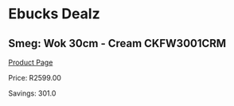 
# Ebucks Dealz
## Smeg: Wok 30cm - Cream CKFW3001CRM
[Product Page](https://www.ebucks.com/web/shop/productSelected.do?prodId=1170700533&catId=1196428103)

Price: R2599.00

Savings: 301.0


	